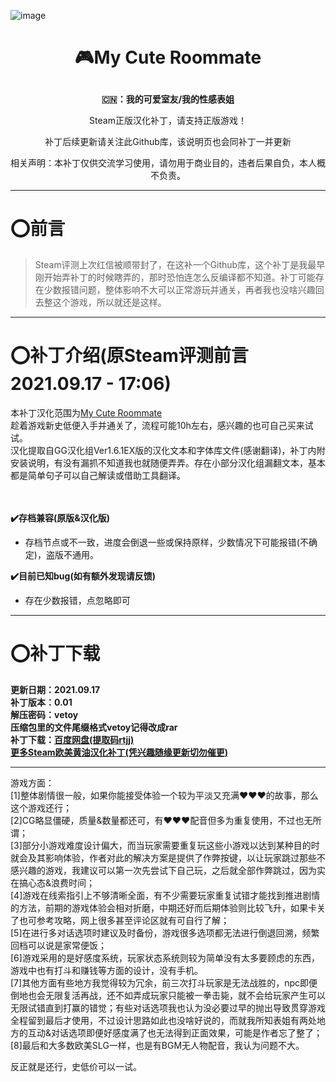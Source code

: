 ![image]()
# <p align="center">:video_game:My Cute Roommate</p>
**<p align="center">:cn:：我的可爱室友/我的性感表姐</p>**
<p align="center">Steam正版汉化补丁，请支持正版游戏！</p>
<p align="center">补丁后续更新请关注此Github库，该说明页也会同补丁一并更新</p>
<p align="center">相关声明：本补丁仅供交流学习使用，请勿用于商业目的，违者后果自负，本人概不负责。</p>

***

# :o:前言
> Steam评测上次红信被顺带封了，在这补一个Github库，这个补丁是我最早刚开始弄补丁的时候瞎弄的，那时恐怕连怎么反编译都不知道。补丁可能存在少数报错问题，整体影响不大可以正常游玩并通关，再者我也没啥兴趣回去整这个游戏，所以就还是这样。

***

# :o:补丁介绍(原Steam评测前言2021.09.17 - 17:06)
本补丁汉化范围为[My Cute Roommate](https://store.steampowered.com/app/1276610/My_Cute_Roommate/)
<br>趁着游戏新史低便入手并通关了，流程可能10h左右，感兴趣的也可自己买来试试。
<br>汉化提取自GG汉化组Ver1.6.1EX版的汉化文本和字体库文件(感谢翻译)，补丁内附安装说明，有没有漏抓不知道我也就随便弄弄。存在小部分汉化组漏翻文本，基本都是简单句子可以自己解读或借助工具翻译。
<br><br><br>

**:heavy_check_mark:存档兼容(原版&汉化版)**
- 存档节点或不一致，进度会倒退一些或保持原样，少数情况下可能报错(不确定)，盗版不通用。

**:heavy_check_mark:目前已知bug(如有额外发现请反馈)**
- 存在少数报错，点忽略即可

***

# :o:补丁下载
**更新日期：2021.09.17
<br>补丁版本：0.01
<br>解压密码：vetoy
<br>压缩包里的文件尾缀格式vetoy记得改成rar
<br>补丁下载：[百度网盘(提取码rtjj)](https://pan.baidu.com/s/1JJcppTrnaXXygRqb4JYjZw)
<br>[更多Steam欧美黄油汉化补丁(凭兴趣随缘更新切勿催更)](https://github.com/Vetoyi/CN_Patch.RenPy_Games)**

***

游戏方面：
<br>[1]整体剧情很一般，如果你能接受体验一个较为平淡又充满♥♥♥的故事，那么这个游戏还行；
<br>[2]CG略显僵硬，质量&数量都还可，有♥♥♥配音但多为重复使用，不过也无所谓；
<br>[3]部分小游戏难度设计偏大，而当玩家需要重复玩这些小游戏以达到某种目的时就会及其影响体验，作者对此的解决方案是提供了作弊按键，以让玩家跳过那些不感兴趣的游戏，我建议可以第一次先尝试下自己玩，之后就全部作弊跳过，因为实在搞心态&浪费时间；
<br>[4]游戏在线索指引上不够清晰全面，有不少需要玩家重复试错才能找到推进剧情的方法，前期的游戏体验会相对折磨，中期还好而后期体验则比较飞升，如果卡关了也可参考攻略，网上很多甚至评论区就有可自行了解；
<br>[5]在进行多对话选项时建议及时备份，游戏很多选项都无法进行倒退回溯，频繁回档可以说是家常便饭；
<br>[6]游戏采用的是好感度系统，玩家状态系统则较为简单没有太多要顾虑的东西，游戏中也有打斗和赚钱等方面的设计，没有手机。
<br>[7]其他方面有些地方我觉得较为冗余，前三次打斗玩家是无法战胜的，npc即便倒地也会无限复活再战，还不如弄成玩家只能被一拳击毙，就不会给玩家产生可以无限试错直到打赢的错觉；有些对话选项我也认为没必要过早的抛出导致贯穿游戏全程留到最后才使用，不过设计思路如此也没啥好说的，而就我所知表姐有两处地方的互动&对话选项即便好感度满了也无法得到正面效果，可能是作者忘了整了；
<br>[8]最后和大多数欧美SLG一样，也是有BGM无人物配音，我认为问题不大。

反正就是还行，史低价可以一试。
